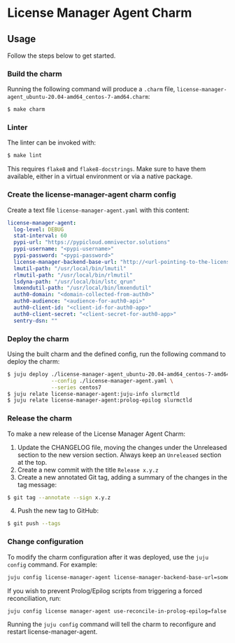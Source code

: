 # License Manager Agent Charm


## Usage

Follow the steps below to get started.

### Build the charm

Running the following command will produce a `.charm` file,
`license-manager-agent_ubuntu-20.04-amd64_centos-7-amd64.charm`:
```bash
$ make charm
```

### Linter

The linter can be invoked with:

```bash
$ make lint
```

This requires `flake8` and `flake8-docstrings`. Make sure to have them
available, either in a virtual environment or via a native package.

### Create the license-manager-agent charm config

Create a text file `license-manager-agent.yaml` with this content:

```yaml
license-manager-agent:
  log-level: DEBUG
  stat-interval: 60
  pypi-url: "https://pypicloud.omnivector.solutions"
  pypi-username: "<pypi-username>"
  pypi-password: "<pypi-password>"
  license-manager-backend-base-url: "http://<url-pointing-to-the-license-manager-backend>"
  lmutil-path: "/usr/local/bin/lmutil"
  rlmutil-path: "/usr/local/bin/rlmutil"
  lsdyna-path: "/usr/local/bin/lstc_qrun"
  lmxendutil-path: "/usr/local/bin/lmxendutil"
  auth0-domain: "<domain-collected-from-auth0>"
  auth0-audience: "<audience-for-auth0-api>"
  auth0-client-id: "<client-id-for-auth0-app>"
  auth0-client-secret: "<client-secret-for-auth0-app>"
  sentry-dsn: ""
```

### Deploy the charm

Using the built charm and the defined config, run the following command to
deploy the charm:

```bash
$ juju deploy ./license-manager-agent_ubuntu-20.04-amd64_centos-7-amd64.charm \
              --config ./license-manager-agent.yaml \
              --series centos7
$ juju relate license-manager-agent:juju-info slurmctld
$ juju relate license-manager-agent:prolog-epilog slurmctld
```

### Release the charm
To make a new release of the License Manager Agent Charm:

1. Update the CHANGELOG file, moving the changes under the Unreleased section to the new version section. Always keep an `Unreleased` section at the top.
2. Create a new commit with the title `Release x.y.z`
3. Create a new annotated Git tag, adding a summary of the changes in the tag message:
```bash
$ git tag --annotate --sign x.y.z
```
4. Push the new tag to GitHub:
```bash
$ git push --tags
```

### Change configuration

To modify the charm configuration after it was deployed, use the `juju config` command. For example:
```bash
juju config license-manager-agent license-manager-backend-base-url=somenewvalue
```

If you wish to prevent Prolog/Epilog scripts from triggering a forced reconciliation, run:
```bash
juju config license manager-agent use-reconcile-in-prolog-epilog=false
```

Running the `juju config` command will tell the charm to reconfigure and restart license-manager-agent.
